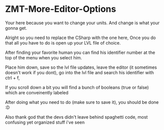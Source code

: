 # ZMT-More-Editor-Options

Your here because you want to change your units. And change is what your gonna get.

Alright so you need to replace the CSharp with the one here, Once you do that all you have to do is open up your LVL file of choice. 

After finding your favorite human you can find his identifier number at the top of the menu when you select him.

Place him down, save so the lvl file updates, leave the editor (it sometimes doesn't work if you dont),
go into the lvl file and search his identifier with ctrl + f,

If you scroll down a bit you will find a bunch of booleans (true or false) which are conveinently labeled

After doing what you need to do (make sure to save it), you should be done :D




Also thank god that the devs didn't leave behind spaghetti code, most confusing yet organized stuff i've seen


